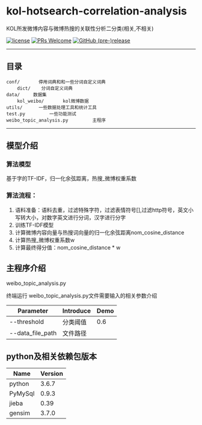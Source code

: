 # kol-hotsearch-correlation-analysis
KOL所发微博内容与微博热搜的关联性分析二分类(相关,不相关)


[![license](https://img.shields.io/github/license/go88/fer2013-recognition.svg?style=for-the-badge)](https://choosealicense.com/licenses/mit/)
[![PRs Welcome](https://img.shields.io/badge/PRs-welcome-brightgreen.svg?style=for-the-badge)](https://github.com/faker2cumtb/correlation-analysis/pulls)
[![GitHub (pre-)release](https://img.shields.io/github/release/go88/fer2013-recognition/all.svg?style=for-the-badge)](https://github.com/faker2cumtb/correlation-analysis/releases)

---

## 目录

```text
conf/       停用词典和和一些分词自定义词典
    dict/    分词自定义词典
data/     数据集
    kol_weibo/       kol微博数据
utils/      一些数据处理工具和统计工具
test.py         一些功能测试
weibo_topic_analysis.py         主程序

```

---
## 模型介绍
### 算法模型
基于字的TF-IDF，归一化余弦距离，热搜_微博权重系数
### 算法流程：
1. 语料准备：语料去重，过滤特殊字符，过滤表情符号[],过滤http符号，英文小写转大小，对数字英文进行分词，汉字进行分字
2. 训练TF-IDF模型
3. 计算微博内容向量与热搜词向量的归一化余弦距离nom_cosine_distance
4. 计算热搜_微博权重系数w
5. 计算最终得分值：nom_cosine_distance * w


## 主程序介绍
weibo_topic_analysis.py 
   
终端运行 weibo_topic_analysis.py文件需要输入的相关参数介绍

| Parameter | Introduce | Demo |
| ------ | ------ | ------ |
|--threshold|分类阈值|0.6|
|--data_file_path|文件路径|


## python及相关依赖包版本
| Name | Version | 
| ------ | ------ | 
|python|3.6.7|
|PyMySql|0.9.3|
|jieba|0.39|
|gensim|3.7.0|

